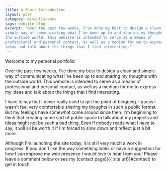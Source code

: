 ```yaml
---
title: A Short Introduction
layout: post
category: miscellaneous
tags: website blog
excerpt: "Over the past few weeks, I've done my best to design a clean and 
simple way of communicating what I've been up to and sharing my thoughts with 
the outside world. This website is intended to serve as a means of 
professional and personal contact, as well as a medium for me to express my 
ideas and talk about the things that I find interesting."
---
```


<p class="lead">Welcome to my personal portfolio!</p>

Over the past few weeks, I've done my best to design a clean and simple way of 
communicating what I've been up to and sharing my thoughts with the outside 
world. This website is intended to serve as a means of professional and 
personal contact, as well as a medium for me to express my ideas and talk 
about the things that I find interesting.

I have to say that I never really used to get the point of blogging.  I guess 
I wasn't feel very comfortable sharing my thoughts in such a public format. 
But my feelings have somewhat come around since then. I'm beginning to think 
that creating some sort of public space to talk about my projects and ideas 
might not be such a bad thing. Even if nobody reads what I have to say, it 
will all be worth it if I'm forced to slow down and reflect just a bit more.

Although I'm launching the site today, it is still very much a work in 
progress. If you don't like the way something looks or have a suggestion for 
how I can improve my web presence I would love to hear from you! Please leave 
a comment below or see my [contact page]({{ site.url}}#contact) to get in 
touch.
